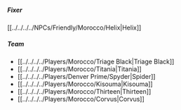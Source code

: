 ##### Fixer
[[../../../../NPCs/Friendly/Morocco/Helix|Helix]]

##### Team
- [[../../../../Players/Morocco/Triage Black|Triage Black]]
- [[../../../../Players/Morocco/Titania|Titania]]
- [[../../../../Players/Denver Prime/Spyder|Spider]]
- [[../../../../Players/Morocco/Kisouma|Kisouma]]
- [[../../../../Players/Morocco/Thirteen|Thirteen]]
- [[../../../../Players/Morocco/Corvus|Corvus]]